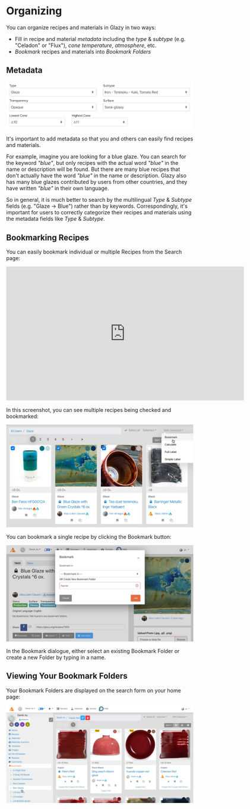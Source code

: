 # Organizing

You can organize recipes and materials in Glazy in two ways:
* Fill in recipe and material *metadata* including the *type* & *subtype* (e.g. "Celadon" or "Flux"), *cone temperature*, *atmosphere*, etc.
* *Bookmark* recipes and materials into *Bookmark Folders*

## Metadata

![Editing Recipe Metadata](./img/metadata.png)

It's important to add metadata so that you and others can easily find recipes and materials.  

For example, imagine you are looking for a blue glaze.  You can search for the keyword *"blue"*, but only recipes with the actual word *"blue"* in the name or description will be found.  But there are many blue recipes that don't actually have the word *"blue"* in the name or description.  Glazy also has many blue glazes contributed by users from other countries, and they have written *"blue"* in their own language.

So in general, it is much better to search by the multilingual *Type* & *Subtype* fields (e.g. "Glaze -> Blue") rather than by keywords.  Correspondingly, it's important for users to correctly categorize their recipes and materials using the metadata fields like *Type* & *Subtype*.

## Bookmarking Recipes

You can easily bookmark individual or multiple Recipes from the Search page:

<iframe width="640" height="360" src="https://www.youtube.com/embed/lHObxACJ_N8" frameborder="0" allow="accelerometer; autoplay; encrypted-media; gyroscope; picture-in-picture" allowfullscreen></iframe>

In this screenshot, you can see multiple recipes being checked and bookmarked:

![Bookmarking Multiple Recipes](./img/multiple.jpg)

You can bookmark a single recipe by clicking the Bookmark button:

![Bookmarking a Single Recipe](./img/single.jpg)

In the Bookmark dialogue, either select an existing Bookmark Folder or create a new Folder by typing in a name.

## Viewing Your Bookmark Folders

Your Bookmark Folders are displayed on the search form on your home page:

![Your Bookmark Folders](./img/bookmarks.jpg)